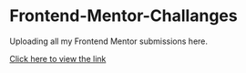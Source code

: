 # Frontend-Mentor-Challanges

Uploading all my Frontend Mentor submissions here.

[Click here to view the link](https://abhishek-frontend-mentor-challenges.netlify.app/)
